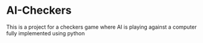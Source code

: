 # AI-Checkers
This is a project for a checkers game where AI is playing against a computer fully implemented using python
